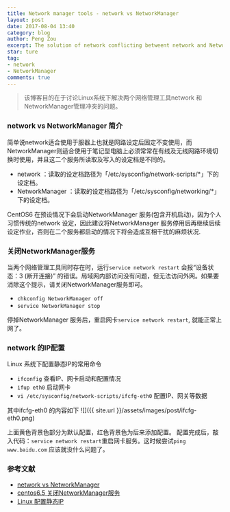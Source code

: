 ```yaml
---
title: Network manager tools - network vs NetworkManager
layout: post 
date: 2017-08-04 13:40
category: blog
author: Peng Zou
excerpt: The solution of network conflicting betweent network and NetworkManager
star: ture
tag: 
- network
- NetworkManager
comments: true
---
```


> 该博客目的在于讨论Linux系统下解决两个网络管理工具network 和NetworkManager管理冲突的问题。

### network vs NetworkManager 简介

简单说network适合使用于服器上也就是网路设定后固定不变使用，而NetworkManager则适合使用于笔记型电脑上必须常常在有线及无线网路环境切换时使用，并且这二个服务所读取及写入的设定档是不同的。   
+ network ：读取的设定档路径为「/etc/sysconfig/network-scripts/*」下的设定档。 
+ NetworkManager ：读取的设定档路径为「/etc/sysconfig/networking/*」下的设定档。     
 
CentOS6 在预设情况下会启动NetworkManager 服务(包含开机启动)，因为个人习惯传统的network 设定，因此建议将NetworkManager 服务停用后再继续后续设定作业，否则在二个服务都启动的情况下将会造成互相干扰的麻烦状况. 
     
### 关闭NetworkManager服务  

当两个网络管理工具同时存在时，运行`service network restart` 会报“设备状态：3 (断开连接)” 的错误。局域网内部访问没有问题，但无法访问外网。如果要消除这个提示，请关闭NetworkManager服务即可。    
+ `chkconfig NetworkManager off`
+ `service NetworkManager stop`      

停掉NetworkManager 服务后，重启网卡`service network restart`, 就能正常上网了。

### network 的IP配置

Linux 系统下配置静态IP的常用命令    
+ `ifconfig` 查看IP、网卡启动和配置情况
+ `ifup eth0` 启动网卡
+ `vi /etc/sysconfig/network-scripts/ifcfg-eth0` 配置IP、网关等数据    

其中ifcfg-eth0 的内容如下 
![]({{ site.url }}/assets/images/post/ifcfg-eth0.png)

上面黄色背景色部分为默认配置，红色背景色为后来添加配置。
配置完成后，敲入代码：`service network restart`重启网卡服务。这时候尝试`ping www.baidu.com` 应该就没什么问题了。



### 参考文献

+ [network vs NetworkManager](https://www.douban.com/note/280016748/)
+ [centos6.5 关闭NetworkManager服务](http://www.bkjia.com/Linuxjc/879246.html)
+ [Linux 配置静态IP](http://www.cnblogs.com/SunnyZhu/p/5685124.html)




